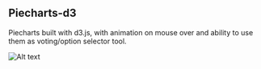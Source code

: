 ## Piecharts-d3
Piecharts built with d3.js, with animation on mouse over and ability to use them as voting/option selector tool.

![Alt text](./img.jpg "")
